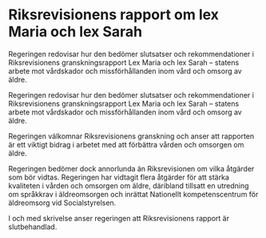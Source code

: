 # Riksrevisionens rapport om lex Maria och lex Sarah

Regeringen redovisar hur den bedömer slutsatser och rekommendationer i Riksrevisionens granskningsrapport Lex Maria och lex Sarah – statens arbete mot vårdskador och missförhållanden inom vård och omsorg av äldre.

Regeringen redovisar hur den bedömer slutsatser och rekommendationer i Riksrevisionens granskningsrapport Lex Maria och lex Sarah – statens arbete mot vårdskador och missförhållanden inom vård och omsorg av äldre.

Regeringen välkomnar Riksrevisionens granskning och anser att rapporten är ett viktigt bidrag i arbetet med att förbättra vården och omsorgen om äldre.

Regeringen bedömer dock annorlunda än Riksrevisionen om vilka åtgärder som bör vidtas. Regeringen har vidtagit flera åtgärder för att stärka kvaliteten i vården och omsorgen om äldre, däribland tillsatt en utredning om språkkrav i äldreomsorgen och inrättat Nationellt kompetenscentrum för äldreomsorg vid Socialstyrelsen.

I och med skrivelse anser regeringen att Riksrevisionens rapport är slutbehandlad.
